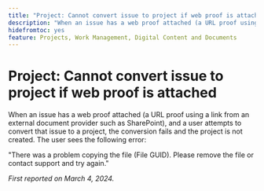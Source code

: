 ```yaml
---
title: "Project: Cannot convert issue to project if web proof is attached"
description: "When an issue has a web proof attached (a URL proof using a link from an external document provider such as SharePoint), and a user attempts to convert that issue to a project, the conversion fails and the project is not created. The user sees an error."
hidefromtoc: yes
feature: Projects, Work Management, Digital Content and Documents
---
```


# Project: Cannot convert issue to project if web proof is attached

When an issue has a web proof attached (a URL proof using a link from an external document provider such as SharePoint), and a user attempts to convert that issue to a project, the conversion fails and the project is not created. The user sees the following error:

"There was a problem copying the file (File GUID). Please remove the file or contact support and try again."

_First reported on March 4, 2024._
